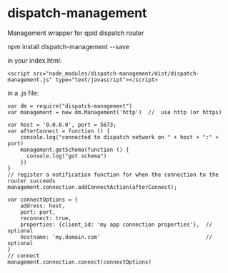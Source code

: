 # dispatch-management
Management wrapper for qpid dispatch router

npm install dispatch-management --save

in your index.html:

    <script src="node_modules/dispatch-management/dist/dispatch-management.js" type="text/javascript"></script>

in a .js file:

    var dm = require("dispatch-management")
    var management = new dm.Management('http')  //  use http (or https)

    var host = '0.0.0.0', port = 5673;
    var afterConnect = function () {
        console.log("connected to dispatch network on " + host + ":" + port)
        management.getSchema(function () {
          console.log("got schema")
        })
    }
    // register a notification function for when the connection to the router succeeds
    management.connection.addConnectAction(afterConnect);

    var connectOptions = {
        address: host, 
        port: port, 
        reconnect: true, 
        properties: {client_id: 'my app connection properties'},  // optional
        hostname: 'my.domain.com'                                 // optional
    }
    // connect
    management.connection.connect(connectOptions)
    
    
    
